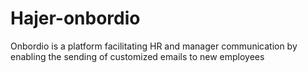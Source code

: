 # Hajer-onbordio
Onbordio is a platform facilitating HR and manager communication by enabling the sending of customized emails to new employees
